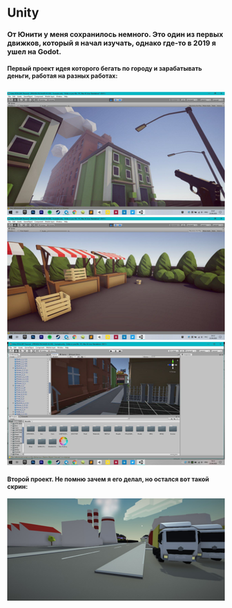 # Unity 
### От Юнити у меня сохранилось немного. Это один из первых движков, который я начал изучать, однако где-то в 2019 я ушел на Godot.

#### Первый проект идея которого бегать по городу и зарабатывать деньги, работая на разных работах: 
![1](1.jpg)
![2](2.jpg)
![3](3.jpg)
---
#### Второй проект. Не помню зачем я его делал, но остался вот такой скрин:
![4](4.jpg)
